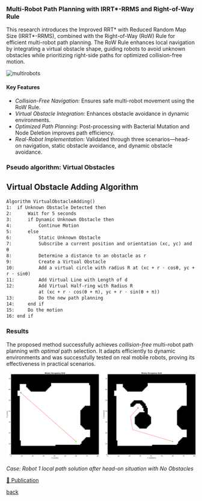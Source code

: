 ### Multi-Robot Path Planning with IRRT*-RRMS and Right-of-Way Rule

This research introduces the Improved RRT* with Reduced Random Map Size (IRRT*-RRMS), combined with the Right-of-Way (RoW) Rule for efficient multi-robot path planning. The RoW Rule enhances local navigation by integrating a virtual obstacle shape, guiding robots to avoid unknown obstacles while prioritizing right-side paths for optimized collision-free motion.  

![multirobots](/assets/img/project-multirobots.gif)

#### Key Features  

- *Collision-Free Navigation:* Ensures safe multi-robot movement using the RoW Rule.  
- *Virtual Obstacle Integration:* Enhances obstacle avoidance in dynamic environments.  
- *Optimized Path Planning:* Post-processing with Bacterial Mutation and Node Deletion improves path efficiency.  
- *Real-Robot Implementation:* Validated through three scenarios—head-on navigation, static obstacle avoidance, and dynamic obstacle avoidance.

### Pseudo algorithm: Virtual Obstacles
## Virtual Obstacle Adding Algorithm

```pseudo
Algorithm VirtualObstacleAdding()
1:  if Unknown Obstacle Detected then
2:      Wait for 5 seconds
3:      if Dynamic Unknown Obstacle then
4:          Continue Motion
5:      else
6:          Static Unknown Obstacle
7:          Subscribe a current position and orientation (xc, yc) and θ
8:          Determine a distance to an obstacle as r
9:          Create a Virtual Obstacle
10:         Add a virtual circle with radius R at (xc + r ⋅ cosθ, yc + r ⋅ sinθ)
11:         Add Virtual Line with Length of d
12:         Add Virtual Half-ring with Radius R 
            at (xc + r ⋅ cos(θ + π), yc + r ⋅ sin(θ + π))
13:         Do the new path planning
14:     end if
15:     Do the motion
16: end if
```

### Results

The proposed method successfully achieves *collision-free* multi-robot path planning with *optimal* path selection. It adapts efficiently to dynamic environments and was successfully tested on real mobile robots, proving its effectiveness in practical scenarios.

![multirobots](/assets/img/project-multirobots2.png)

*Case: Robot 1 local path solution after head-on situation with No Obstacles*

[🔗 Publication]([https://github.com/Zielon/INSTA-pytorch](https://dl.acm.org/doi/10.1145/3702468.3702470))

[back](./)
